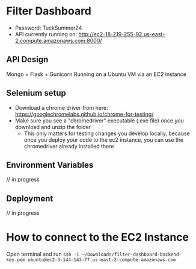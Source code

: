 # Filter Dashboard
 - Password: TuckSummer24
 - API currently running on: http://ec2-18-219-255-92.us-east-2.compute.amazonaws.com:8000/

## API Design
Mongo + Flask + Gunicorn
Running on a Ubuntu VM via an EC2 instance

## Selenium setup
 - Download a chrome driver from here: https://googlechromelabs.github.io/chrome-for-testing/
 - Make sure you see a "chromedriver" executable (.exe file) once you download and unzip the folder
   - This only matters for testing changes you develop locally, because once you deploy your code to the ec2 instance, you can use the chromedriver already installed there

## Environment Variables

// in progress

## Deployment

// in progress

# How to connect to the EC2 Instance
Open terminal and run `ssh -i ~/Downloads/filter-dashboard-backend-key.pem ubuntu@ec2-3-144-143-77.us-east-2.compute.amazonaws.com`